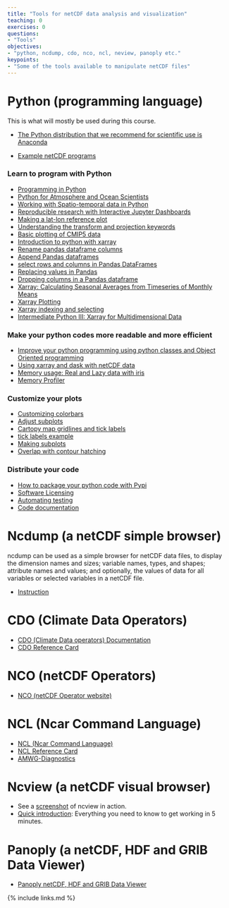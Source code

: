 ```yaml
---
title: "Tools for netCDF data analysis and visualization"
teaching: 0
exercises: 0
questions:
- "Tools"
objectives:
- "python, ncdump, cdo, nco, ncl, neview, panoply etc."
keypoints:
- "Some of the tools available to manipulate netCDF files"
---
```


# Python (programming language)

This is what will mostly be used during this course.

- [The Python distribution that we recommend for scientific use is Anaconda](https://www.anaconda.com/distribution/)

- [Example netCDF programs](http://www.unidata.ucar.edu/software/netcdf/examples/programs/)

### Learn to program with Python

- [Programming in Python](http://swcarpentry.github.io/python-novice-inflammation/)
- [Python for Atmosphere and Ocean Scientists](https://carpentrieslab.github.io/python-aos-lesson/)
- [Working with Spatio-temporal data in Python](https://annefou.github.io/metos_python/)
- [Reproducible research with Interactive Jupyter Dashboards](https://annefou.github.io/jupyter_dashboards/)
- [Making a lat-lon reference plot](https://climate-cms.org/2018/05/01/latlon-reference.html)
- [Understanding the transform and projection keywords](https://scitools.org.uk/cartopy/docs/v0.16/tutorials/understanding_transform.html)
- [Basic plotting of CMIP5 data](https://climate-cms.org/2018/04/19/plotting-basics.html)
- [Introduction to python with xarray](http://meteo.unican.es/work/xarray_seminar/xArray_seminar.html)
- [Rename pandas dataframe columns](https://pandas.pydata.org/pandas-docs/stable/generated/pandas.DataFrame.rename.html)
- [Append Pandas dataframes](https://pandas.pydata.org/pandas-docs/stable/generated/pandas.DataFrame.append.html)
- [select rows and columns in Pandas DataFrames](https://www.shanelynn.ie/select-pandas-dataframe-rows-and-columns-using-iloc-loc-and-ix/)
- [Replacing values in Pandas](https://chrisalbon.com/python/data_wrangling/pandas_replace_values/)
- [Dropping columns in a Pandas dataframe](https://chrisalbon.com/python/data_wrangling/pandas_dropping_column_and_rows/)
- [Xarray: Calculating Seasonal Averages from Timeseries of Monthly Means](http://xarray.pydata.org/en/stable/examples/monthly-means.html)
- [Xarray Plotting](http://xarray.pydata.org/en/stable/plotting.html)
- [Xarray indexing and selecting](http://xarray.pydata.org/en/stable/indexing.html)
- [Intermediate Python III: Xarray for Multidimensional Data](https://rabernat.github.io/research_computing/xarray.html)

### Make your python codes more readable and more efficient

- [Improve your python programming using python classes and Object Oriented programming](https://jeffknupp.com/blog/2017/03/27/improve-your-python-python-classes-and-object-oriented-programming/)
- [Using xarray and dask with netCDF data](https://geohackweek.github.io/nDarrays/)
- [Memory usage: Real and Lazy data with iris](https://scitools.org.uk/iris/docs/latest/userguide/real_and_lazy_data.html)
- [Memory Profiler](https://timothymonteath.com/monitoring-memory-usage-in-jupyter-notebooks/)

### Customize your plots

- [Customizing colorbars](https://jakevdp.github.io/PythonDataScienceHandbook/04.07-customizing-colorbars.html)
- [Adjust subplots](https://matplotlib.org/api/_as_gen/matplotlib.pyplot.subplots_adjust.html)
- [Cartopy map gridlines and tick labels](https://scitools.org.uk/cartopy/docs/v0.13/matplotlib/gridliner.html)
- [tick labels example](https://scitools.org.uk/cartopy/docs/v0.15/examples/tick_labels.html)
- [Making subplots](https://climate-cms.org/2018/04/27/subplots.html)
- [Overlap with contour hatching](https://matplotlib.org/gallery/images_contours_and_fields/contourf_hatching.html#sphx-glr-gallery-images-contours-and-fields-contourf-hatching-py)

### Distribute your code

- [How to package your python code with Pypi](https://github.com/bast/pypi-howto)
- [Software Licensing](https://coderefinery.github.io/reproducible-research/)
- [Automating testing](https://coderefinery.github.io/testing/)
- [Code documentation](https://coderefinery.github.io/documentation/)

# Ncdump (a netCDF simple browser) 

ncdump can be used as a simple browser for netCDF data files, to display the dimension names and sizes; variable names, types, and shapes; attribute names and values; and optionally, the values of data for all variables or selected variables in a netCDF file.

*   [Instruction](http://www.bic.mni.mcgill.ca/users/sean/Docs/netcdf/guide.txn_79.html#:~:text=The%20ncdump%20tool%20generates%20an,variable%20data%20in%20the%20file.&text=Thus%20ncdump%20and%20ncgen%20can,between%20binary%20and%20ASCII%20representations.)

# CDO (Climate Data Operators)

*   [CDO (Climate Data operators) Documentation](https://code.zmaw.de/projects/cdo)
*   [CDO Reference Card](https://code.zmaw.de/projects/cdo/embedded/cdo_refcard.pdf)

# NCO (netCDF Operators)

*   [NCO (netCDF Operator website)](http://nco.sourceforge.net)

# NCL (Ncar Command Language)

*   [NCL (Ncar Command Language)](https://www.ncl.ucar.edu/index.shtml)
*   [NCL Reference Card](https://www.ncl.ucar.edu/Document/Reference_Cards/NCL_scripting_language_reference_card_A4.pdf)
*   [AMWG-Diagnostics](http://www.cesm.ucar.edu/working_groups/Atmosphere/amwg-diagnostics-package/)

# Ncview (a netCDF visual browser)

*   See a [screenshot](http://cirrus.ucsd.edu/~pierce/software/ncview/ncview_screenshot.gif) of ncview in action.
*   [Quick introduction](http://cirrus.ucsd.edu/~pierce/software/ncview/quick_intro.html): Everything you need to know to get working in 5 minutes.

# Panoply (a netCDF, HDF and GRIB Data Viewer)

*   [Panoply netCDF, HDF and GRIB Data Viewer](http://www.giss.nasa.gov/tools/panoply/)


{% include links.md %}

